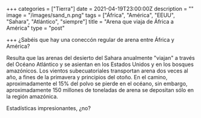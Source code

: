 +++
categories = ["Tierra"]
date = 2021-04-19T23:00:00Z
description = ""
image = "/images/sand_n.png"
tags = ["África", "América", "EEUU", "Sahara", "Atlántico", "siempre"]
title = "Arena que viaja de África a América"
type = "post"

+++
¿Sabéis que hay una coneccón regular de arena entre África y América?

Resulta que las arenas del desierto del Sahara anualmente "viajan" a través del Océano Atlántico y se asientan en los Estados Unidos y en los bosques amazónicos. Los vientos subecuatoriales transportan arena dos veces al año, a fines de la primavera y principios del otoño. En el camino, aproximadamente el 15% del polvo se pierde en el océano, sin embargo, aproximadamente 150 millones de toneladas de arena se depositan sólo en la región amazónica.

Estadísticas impresionantes, ¿no?